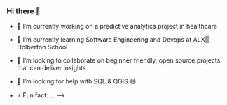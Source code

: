 ### Hi there 👋

- 🔭 I’m currently working on a predictive analytics project in healthcare
- 🌱 I’m currently learning Software Engineering and Devops at ALX|| Holberton School
- 👯 I’m looking to collaborate on beginner friendly, open source projects that can deliver insights
- 🤔 I’m looking for help with SQL & QGIS 😅

- ⚡ Fun fact: ...
-->
